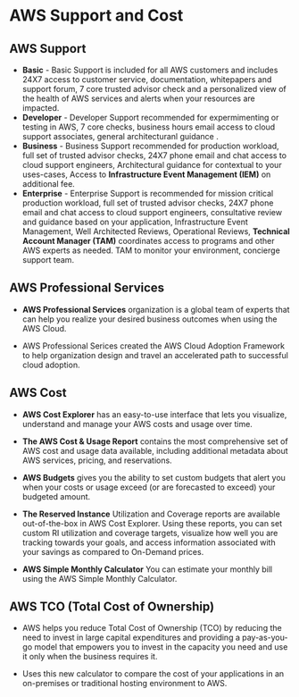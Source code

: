 # AWS Support and Cost

## AWS Support
  - **Basic** - Basic Support is included for all AWS customers and includes 24X7 access to customer service, documentation, whitepapers and support forum, 7 core trusted advisor check and a personalized view of the health of AWS services and alerts when your resources are impacted.
  - **Developer** - Developer Support recommended for expermimenting or testing in AWS, 7 core checks, business hours email access to cloud support associates, general architecturanl guidance .
  - **Business** - Business Support recommended for production workload, full set of trusted advisor checks, 24X7 phone email and chat access to cloud support engineers, Architectural guidance for contextual to your uses-cases, Access to **Infrastructure Event Management (IEM)** on additional fee.
  - **Enterprise** - Enterprise Support is recommended for mission critical production workload, full set of trusted advisor checks, 24X7 phone email and chat access to cloud support engineers, consultative review and guidance based on your application, Infrastructure Event Management, Well Architected Reviews, Operational Reviews, **Technical Account Manager (TAM)** coordinates access to programs and other AWS experts as needed. TAM to monitor your environment, concierge support team.

## AWS Professional Services
  - **AWS Professional Services** organization is a global team of experts that can help you realize your desired business outcomes when using the AWS Cloud. 

  - AWS Professional Serices created the AWS Cloud Adoption Framework to help organization design and travel an accelerated path to successful cloud adoption.
  
## AWS Cost

  - **AWS Cost Explorer** has an easy-to-use interface that lets you visualize, understand and manage your AWS costs and usage over time.

  - **The AWS Cost & Usage Report** contains the most comprehensive set of AWS cost and usage data available, including additional metadata about AWS services, pricing, and reservations.

  - **AWS Budgets** gives you the ability to set custom budgets that alert you when your costs or usage exceed (or are forecasted to exceed) your budgeted amount.

  - **The Reserved Instance** Utilization and Coverage reports are available out-of-the-box in AWS Cost Explorer. Using these reports, you can set custom RI utilization and coverage targets, visualize how well you are tracking towards your goals, and access information associated with your savings as compared to On-Demand prices.
  
  - **AWS Simple Monthly Calculator** You can estimate your monthly bill using the AWS Simple Monthly Calculator.

## AWS TCO (Total Cost of Ownership)
  - AWS helps you reduce Total Cost of Ownership (TCO) by reducing the need to invest in large capital expenditures and providing a pay-as-you-go model that empowers you to invest in the capacity you need and use it only when the business requires it. 

  - Uses this new calculator to compare the cost of your applications in an on-premises or traditional hosting environment to AWS.

